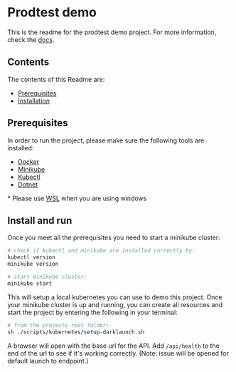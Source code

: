 
# Prodtest demo
This is the readme for the prodtest demo project. For more information, check the [docs](https://brdv.github.io/prodtest-docs).

## Contents
The contents of this Readme are:
- [Prerequisites](#prerequisites)
- [Installation](#install-and-run)

## Prerequisites
In order to run the project, please make sure the following tools are installed:
- [Docker](https://docs.docker.com/get-docker/)
- [Minikube](https://minikube.sigs.k8s.io/docs/start/)
- [Kubectl](https://kubernetes.io/docs/tasks/tools/)
- [Dotnet](https://dotnet.microsoft.com/en-us/download) 

\* Please use [WSL](https://learn.microsoft.com/en-us/windows/wsl/install) when you are using windows

## Install and run
Once you meet all the prerequisites you need to start a minikube cluster:
```bash
# check if kubectl and minikube are installed correctly by:
kubectl version
minikube version

# start minikube cluster:
minikube start
```
This will setup a local kubernetes you can use to demo this project.  Once your minikube cluster is up and running, you can create all resources and start the project by entering the following in your terminal:
```bash
# from the projects root folder:
sh ./scripts/kubernetes/setup-darklaunch.sh
```

A browser will open with the base url for the API. Add `/api/health` to the end of the url to see if it's working correctly. (Note: issue will be opened for default launch to endpoint.)